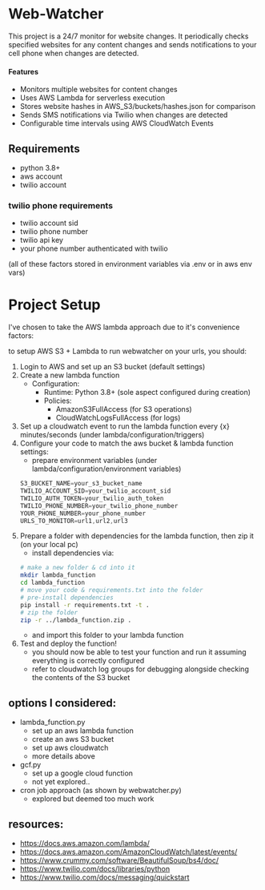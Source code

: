 # Web-Watcher
This project is a 24/7 monitor for website changes. It periodically checks specified websites for any content changes and sends notifications to your cell phone when changes are detected.

#### Features
* Monitors multiple websites for content changes
* Uses AWS Lambda for serverless execution
* Stores website hashes in AWS_S3/buckets/hashes.json for comparison
* Sends SMS notifications via Twilio when changes are detected
* Configurable time intervals using AWS CloudWatch Events

## Requirements 
* python 3.8+
* aws account
* twilio account

### twilio phone requirements
* twilio account sid
* twilio phone number
* twilio api key
* your phone number authenticated with twilio

(all of these factors stored in environment variables via .env or in aws env vars)

# Project Setup

I've chosen to take the AWS lambda approach due to it's convenience factors:

to setup AWS S3 + Lambda to run webwatcher on your urls, you should:

1. Login to AWS and set up an S3 bucket (default settings)
2. Create a new lambda function
    * Configuration:
        * Runtime: Python 3.8+ (sole aspect configured during creation)
        * Policies:
            * AmazonS3FullAccess (for S3 operations)
            * CloudWatchLogsFullAccess (for logs)
3. Set up a cloudwatch event to run the lambda function every {x} minutes/seconds (under lambda/configuration/triggers)
4. Configure your code to match the aws bucket & lambda function settings:
    * prepare environment variables (under lambda/configuration/environment variables)
    ```js
    S3_BUCKET_NAME=your_s3_bucket_name
    TWILIO_ACCOUNT_SID=your_twilio_account_sid
    TWILIO_AUTH_TOKEN=your_twilio_auth_token
    TWILIO_PHONE_NUMBER=your_twilio_phone_number
    YOUR_PHONE_NUMBER=your_phone_number
    URLS_TO_MONITOR=url1,url2,url3
    ```
5. Prepare a folder with dependencies for the lambda function, then zip it
    (on your local pc)
    * install dependencies via:
    ```bash
    # make a new folder & cd into it
    mkdir lambda_function
    cd lambda_function
    # move your code & requirements.txt into the folder
    # pre-install dependencies
    pip install -r requirements.txt -t .
    # zip the folder
    zip -r ../lambda_function.zip .
    ```
    * and import this folder to your lambda function
5. Test and deploy the function!
    * you should now be able to test your function and run it assuming everything is correctly configured
    * refer to cloudwatch log groups for debugging alongside checking the contents of the S3 bucket

## options I considered:
* lambda_function.py
    * set up an aws lambda function
    * create an aws S3 bucket
    * set up aws cloudwatch
    * more details above
* gcf.py
    * set up a google cloud function
    * not yet explored..
* cron job approach (as shown by webwatcher.py)
    * explored but deemed too much work

## resources:
* https://docs.aws.amazon.com/lambda/
* https://docs.aws.amazon.com/AmazonCloudWatch/latest/events/
* https://www.crummy.com/software/BeautifulSoup/bs4/doc/
* https://www.twilio.com/docs/libraries/python
* https://www.twilio.com/docs/messaging/quickstart
